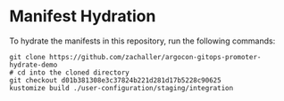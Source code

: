 # Manifest Hydration

To hydrate the manifests in this repository, run the following commands:

```shell
git clone https://github.com/zachaller/argocon-gitops-promoter-hydrate-demo
# cd into the cloned directory
git checkout d01b381308e3c37824b221d281d17b5228c90625
kustomize build ./user-configuration/staging/integration
```
